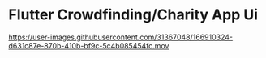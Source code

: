 # Flutter Crowdfinding/Charity App Ui


https://user-images.githubusercontent.com/31367048/166910324-d631c87e-870b-410b-bf9c-5c4b085454fc.mov

